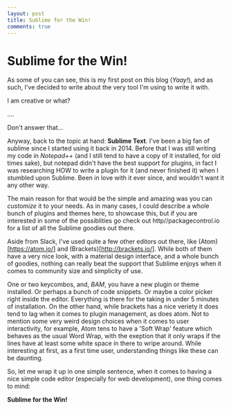 ```yaml
---
layout: post
title: Sublime for the Win!
comments: true
---
```


# Sublime for the Win!

As some of you can see, this is my first post on this blog (_Yaay!_), and as such, I've decided to write about the very tool I'm using to write it with. 

I am creative or what? 

....

Don't answer that...

Anyway, back to the topic at hand: **Sublime Text**. I've been a big fan of sublime since I started using it back in 2014. Before that I was still writing my code in *Notepad++* (and I still tend to have a copy of it installed, for old times sake), but notepad didn't have the best support for plugins, in fact I was researching HOW to write a  plugin for it (and never finished it) when I stumbled upon Sublime. Been in love with it ever since, and wouldn't want it any other way.

The main reason for that would be the simple and amazing was you can _customize_ it to your needs. As in many cases, I could describe a whole bunch of plugins and themes here, to showcase this, but if you are interested in some of the possiblities go check out http//packagecontrol.io for a list of all the Sublime goodies out there.


Aside from Slack, I've used quite a few other editors out there, like (Atom)[https://atom.io/] and (Brackets)[http://brackets.io/]. While both of them have a very nice look, with a material design interface, and a whole bunch of goodies, nothing can really beat the support that Sublime enjoys when it comes to community size and simplicity of use. 

One or two keycombos, and, _BAM_, you have a new plugin or theme installed. Or perhaps a bunch of code snippets. Or maybe a color picker right inside the editor. Everything is there for the taking in under 5 minutes of installation. On the other hand, while brackets has a nice veriety it does tend to lag when it comes to plugin management, as does atom. Not to mention some very weird design choices when it comes to user interactivity, for example, Atom tens to have a 'Soft Wrap' feature which behaves as the usual Word Wrap, with the exeption that it only wraps if the lines have at least some white space in there to wripe around. While interesting at first, as a first time user, understanding things like these can be daunting.

So, let me wrap it up in one simple sentence, when it comes to having a nice simple code editor (especially for web development), one thing comes to mind:

**Sublime for the Win!**